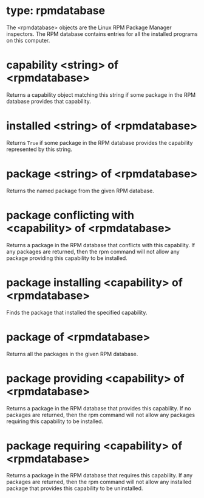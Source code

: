# type: rpmdatabase

The &lt;rpmdatabase&gt; objects are the Linux RPM Package Manager inspectors. The RPM database contains entries for all the installed programs on this computer.

# capability &lt;string&gt; of &lt;rpmdatabase&gt;

Returns a capability object matching this string if some package in the RPM database provides that capability.

# installed &lt;string&gt; of &lt;rpmdatabase&gt;

Returns `True` if some package in the RPM database provides the capability represented by this string.

# package &lt;string&gt; of &lt;rpmdatabase&gt;

Returns the named package from the given RPM database.

# package conflicting with &lt;capability&gt; of &lt;rpmdatabase&gt;

Returns a package in the RPM database that conflicts with this capability. If any packages are returned, then the rpm command will not allow any package providing this capability to be installed.

# package installing &lt;capability&gt; of &lt;rpmdatabase&gt;

Finds the package that installed the specified capability.

# package of &lt;rpmdatabase&gt;

Returns all the packages in the given RPM database.

# package providing &lt;capability&gt; of &lt;rpmdatabase&gt;

Returns a package in the RPM database that provides this capability. If no packages are returned, then the rpm command will not allow any packages requiring this capability to be installed.

# package requiring &lt;capability&gt; of &lt;rpmdatabase&gt;

Returns a package in the RPM database that requires this capability. If any packages are returned, then the rpm command will not allow any installed package that provides this capability to be uninstalled.
